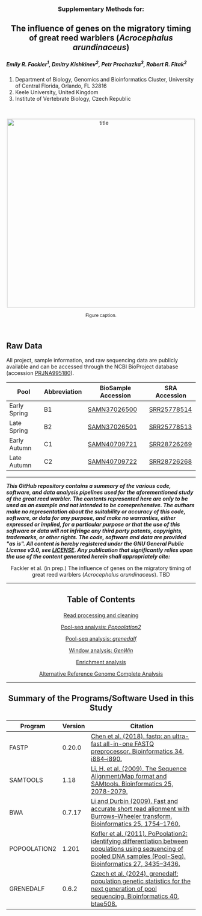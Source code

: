 <h3><p align="center">Supplementary Methods for:</p></h3>
<h2><p align="center">The influence of genes on the migratory timing of great reed warblers (<i>Acrocephalus arundinaceus</i>)</p></h2>

<I><h5>Emily R. Fackler<sup>1</sup>, Dmitry Kishkinev<sup>2</sup>, Petr Prochazka<sup>3</sup>, Robert R. Fitak<sup>2</sup></h5></I>

1. Department of Biology, Genomics and Bioinformatics Cluster, University of Central Florida, Orlando, FL 32816
2. Keele University, United Kingdom
3. Institute of Vertebrate Biology, Czech Republic

<br>
<p align="center">
  <img src="images/xxxxxx.jpg" alt="title" width="500">
</p>
<p align="center"><sup>Figure caption.</sup>
</p>
<br>

## Raw Data
All project, sample information, and raw sequencing data are publicly available and can be accessed through the NCBI BioProject database (accession [PRJNA995180](https://www.ncbi.nlm.nih.gov/bioproject/995180)).

| Pool | Abbreviation | BioSample Accession | SRA Accession |
| --- | ---| --- | --- |
| Early Spring | B1 | [SAMN37026500](https://www.ncbi.nlm.nih.gov/biosample/37026500) | [SRR25778514](https://trace.ncbi.nlm.nih.gov/Traces?run=SRR25778514) |
| Late Spring | B2 | [SAMN37026501](https://www.ncbi.nlm.nih.gov/biosample/37026501) | [SRR25778513](https://trace.ncbi.nlm.nih.gov/Traces?run=SRR25778513) |
| Early Autumn | C1 | [SAMN40709721](https://www.ncbi.nlm.nih.gov/biosample/40709721) | [SRR28726269](https://trace.ncbi.nlm.nih.gov/Traces?run=SRR28726269) |
| Late Autumn | C2 | [SAMN40709722](https://www.ncbi.nlm.nih.gov/biosample/40709722) | [SRR28726268](https://trace.ncbi.nlm.nih.gov/Traces?run=SRR28726268) |


***
___This GitHub repository contains a summary of the various code, software, and data analysis pipelines used for the aforementioned study of the great reed warbler. The contents represented here are only to be used as an example and not intended to be comeprehensive. The authors make no representation about the suitability or accuracy of this code, software, or data for any purpose, and make no warranties, either expressed or implied, for a particular purpose or that the use of this software or data will not infringe any third party patents, copyrights, trademarks, or other rights. The code, software and data are provided "as is". All content is hereby registered under the GNU General Public License v3.0, see [LICENSE](./LICENSE). Any publication that significantly relies upon the use of the content generated herein shall appropriately cite:___

<p align="center">Fackler et al. (in prep.) The influence of genes on the migratory timing of great reed warblers (<i>Acrocephalus arundinaceus</i>). TBD</p>

***
  
<h2><p align="center">Table of Contents</p></h2>
<div align="center">
 
[Read processing and cleaning](./read_processing.md)

[Pool-seq analysis: <i>Popoolation2</i>](./popoolation2.md)

[Pool-seq analysis: <i>grenedalf</i>](./grenedalf.md)

[Window analysis: <i>GenWin</i>](./windows.md)

[Enrichment analysis](./enrichment.md)

[Alternative Reference Genome Complete Analysis](./alternate-genome.md)

</div>

***

<h2><p align="center">Summary of the Programs/Software Used in this Study</p></h2>  

| Program | Version | Citation |
| --- | --- | --- |
| FASTP | 0.20.0 | [Chen et al. (2018). fastp: an ultra-fast all-in-one FASTQ preprocessor. Bioinformatics 34, i884–i890.](https://doi.org/10.1093/bioinformatics/bty560) |
| SAMTOOLS | 1.18 | [Li, H. et al. (2009). The Sequence Alignment/Map format and SAMtools. Bioinformatics 25, 2078-2079.](https://doi.org/10.1093/bioinformatics/btp352) |
| BWA | 0.7.17 | [Li and Durbin (2009). Fast and accurate short read alignment with Burrows–Wheeler transform. Bioinformatics 25, 1754–1760.](https://doi.org/10.1093/bioinformatics/btp324) |
| POPOOLATION2 | 1.201 | [Kofler et al. (2011). PoPoolation2: identifying differentiation between populations using sequencing of pooled DNA samples (Pool-Seq). Bioinformatics 27, 3435–3436.](https://doi.org/10.1093/bioinformatics/btr589) |
| GRENEDALF | 0.6.2 | [Czech et al. (2024). grenedalf: population genetic statistics for the next generation of pool sequencing. Bioinformatics 40, btae508.](https://doi.org/10.1093/bioinformatics/btae508) |
